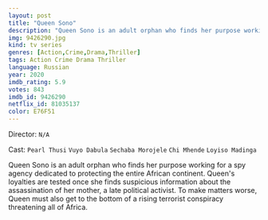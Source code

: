 ```yaml
---
layout: post
title: "Queen Sono"
description: "Queen Sono is an adult orphan who finds her purpose working for a spy agency dedicated to protecting the entire African continent. Queen's loyalties are tested once she finds suspicious information about the assassination of her mother, a late political activist. To make matters worse, Queen must also get to the bottom of a rising terrorist conspiracy threatening all of Africa..."
img: 9426290.jpg
kind: tv series
genres: [Action,Crime,Drama,Thriller]
tags: Action Crime Drama Thriller 
language: Russian
year: 2020
imdb_rating: 5.9
votes: 843
imdb_id: 9426290
netflix_id: 81035137
color: E76F51
---
```

Director: `N/A`  

Cast: `Pearl Thusi` `Vuyo Dabula` `Sechaba Morojele` `Chi Mhende` `Loyiso Madinga` 

Queen Sono is an adult orphan who finds her purpose working for a spy agency dedicated to protecting the entire African continent. Queen's loyalties are tested once she finds suspicious information about the assassination of her mother, a late political activist. To make matters worse, Queen must also get to the bottom of a rising terrorist conspiracy threatening all of Africa.
